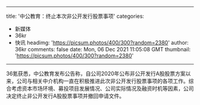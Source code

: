 
---
title: '中公教育：终止本次非公开发行股票事项'
categories: 
 - 新媒体
 - 36kr
 - 快讯
headimg: 'https://picsum.photos/400/300?random=2380'
author: 36kr
comments: false
date: Mon, 06 Dec 2021 11:05:08 GMT
thumbnail: 'https://picsum.photos/400/300?random=2380'
---

<div>   
36氪获悉，中公教育发布公告称，自公司2020年公布非公开发行A股股票方案以来，公司与相关中介机构一直在积极推进此次非公开发行股票事项的各项工作。综合考虑资本市场环境、募投项目发展情况、公司实际情况及融资时机等因素，公司决定终止非公开发行A股股票事项并撤回申请文件。  
</div>
            